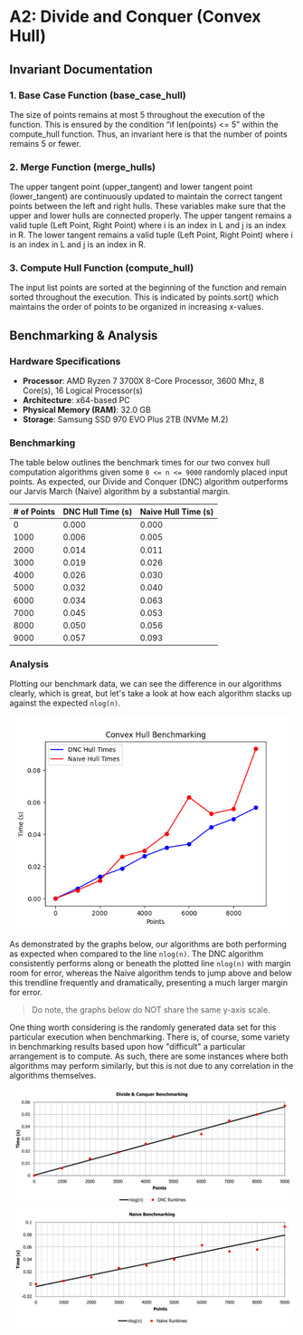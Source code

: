 # A2: Divide and Conquer (Convex Hull)

## Invariant Documentation

### 1. Base Case Function (base_case_hull)

The size of points remains at most 5 throughout the execution of the function. This is ensured by the condition “if len(points) <= 5” within the compute_hull function. Thus, an invariant here is that the number of points remains 5 or fewer.

### 2. Merge Function (merge_hulls)

The upper tangent point (upper_tangent) and lower tangent point (lower_tangent) are continuously updated to maintain the correct tangent points between the left and right hulls. These variables make sure that the upper and lower hulls are connected properly. The upper tangent remains a valid tuple (Left Point, Right Point) where i is an index in L and j is an index in R. The lower tangent remains a valid tuple (Left Point, Right Point) where i is an index in L and j is an index in R.

### 3. Compute Hull Function (compute_hull)

The input list points are sorted at the beginning of the function and remain sorted throughout the execution. This is indicated by points.sort() which maintains the order of points to be organized in increasing x-values.

## Benchmarking & Analysis

### Hardware Specifications

- **Processor**: AMD Ryzen 7 3700X 8-Core Processor, 3600 Mhz, 8 Core(s), 16 Logical Processor(s)
- **Architecture**: x64-based PC
- **Physical Memory (RAM)**: 32.0 GB
- **Storage**: Samsung SSD 970 EVO Plus 2TB (NVMe M.2)

### Benchmarking

The table below outlines the benchmark times for our two convex hull computation algorithms given some ``0 <= n <= 9000`` randomly placed input points. As expected, our Divide and Conquer (DNC) algorithm outperforms our Jarvis March (Naive) algorithm by a substantial margin.

| # of Points | DNC Hull Time (s) | Naive Hull Time (s) |
| --- | --- | --- |
| 0 | 0.000 | 0.000 |
| 1000 | 0.006 | 0.005 |
| 2000 | 0.014 | 0.011 |
| 3000 | 0.019 | 0.026 |
| 4000 | 0.026 | 0.030 |
| 5000 | 0.032 | 0.040 |
| 6000 | 0.034 | 0.063 |
| 7000 | 0.045 | 0.053 |
| 8000 | 0.050 | 0.056 |
| 9000 | 0.057 | 0.093 |

### Analysis

Plotting our benchmark data, we can see the difference in our algorithms clearly, which is great, but let's take a look at how each algorithm stacks up against the expected ``nlog(n)``.

![General Benchmarking Plot](src/benchmark_plot.png)

As demonstrated by the graphs below, our algorithms are both performing as expected when compared to the line ``nlog(n)``. The DNC algorithm consistently performs along or beneath the plotted line ``nlog(n)`` with margin room for error, whereas the Naive algorithm tends to jump above and below this trendline frequently and dramatically, presenting a much larger margin for error.

> Do note, the graphs below do NOT share the same y-axis scale.

One thing worth considering is the randomly generated data set for this particular execution when benchmarking. There is, of course, some variety in benchmarking results based upon how "difficult" a particular arrangement is to compute. As such, there are some instances where both algorithms may perform similarly, but this is not due to any correlation in the algorithms themselves.

![DNC Benchmark Plot](src/dnc_benchmark.png)
![Naive Benchmark Plot](src/naive_benchmark.png)
